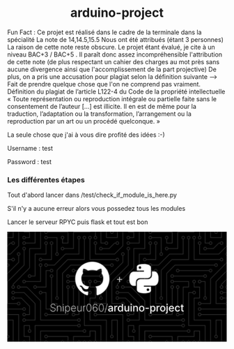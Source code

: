 <h1 align="center" id="title">arduino-project</h1>
Fun Fact : Ce projet est réalisé dans le cadre de la terminale dans la spécialité  
La note de 14,14.5,15.5 Nous ont été attribués (étant 3 personnes)
La raison de cette note reste obscure. Le projet étant évalué, je cite à un niveau BAC+3 / BAC+5 .
Il paraît donc assez incompréhensible l'attribution de cette note (de plus respectant un cahier des charges au mot près sans aucune divergence ainsi que l'accomplissement de la part projective)
De plus, on a pris une accusation pour plagiat selon la définition suivante --> Fait de prendre quelque chose que l'on ne comprend pas vraiment.
Définition du plagiat de l’article L122-4 du Code de la propriété intellectuelle
« Toute représentation ou reproduction intégrale ou partielle faite sans le consentement de l’auteur […] est illicite. Il en est de même pour la traduction, l’adaptation ou la transformation, l’arrangement ou la reproduction par un art ou un procédé quelconque. »


La seule chose que j'ai à vous dire profité des idées :-)

Username : test

Password : test

<h3>Les différentes étapes</h3>

Tout d'abord lancer dans /test/check_if_module_is_here.py

S'il n'y a aucune erreur alors vous possedez tous les modules

Lancer le serveur RPYC puis flask et tout est bon 

<p align="center"><img src="/docs/svgcard.svg" alt="project-image"></p>

